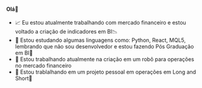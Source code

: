 #### Olá👋


- 📈 Eu estou atualmente trabalhando com mercado financeiro e estou voltado a criação de indicadores em BI📉
- 📔 Estou estudando algumas linguagens como: Python, React, MQL5, lembrando que não sou desenvolvedor e estou fazendo Pós Graduação em BI📝
- 🤖 Estou trabalhando atualmente na criação em um robô para operações no mercado financeiro
- 📝 Estou trablalhando em um projeto pessoal em operações em Long and Short📶


